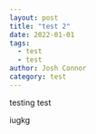 ```yaml
---
layout: post
title: "test 2"
date: 2022-01-01
tags: 
  - test
  - test
author: Josh Connor
category: test
---
```


testing test





iugkg
